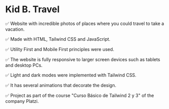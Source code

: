 # Kid B. Travel

✅ Website with incredible photos of places where you could travel to take a vacation.

✅ Made with HTML, Tailwind CSS and JavaScript.

✅ Utility First and Mobile First principles were used.

✅ The website is fully responsive to larger screen devices such as tablets and desktop PCs.

✅ Light and dark modes were implemented with Tailwind CSS.

✅ It has several animations that decorate the design.

✅ Project as part of the course "Curso Básico de Tailwind 2 y 3" of the company Platzi.
